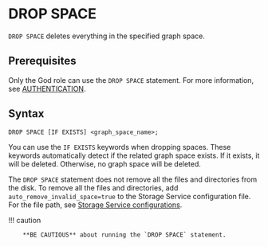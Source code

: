 # DROP SPACE

`DROP SPACE` deletes everything in the specified graph space.

## Prerequisites

Only the God role can use the `DROP SPACE` statement. For more information, see [AUTHENTICATION](../../7.data-security/1.authentication/1.authentication.md).

## Syntax

```ngql
DROP SPACE [IF EXISTS] <graph_space_name>;
```

You can use the `IF EXISTS` keywords when dropping spaces. These keywords automatically detect if the related graph space exists. If it exists, it will be deleted. Otherwise, no graph space will be deleted.

The `DROP SPACE` statement does not remove all the files and directories from the disk. To remove all the files and directories, add `auto_remove_invalid_space=true` to the Storage Service configuration file. For the file path, see [Storage Service configurations](../../5.configurations-and-logs/1.configurations/4.storage-config.md).

!!! caution

        **BE CAUTIOUS** about running the `DROP SPACE` statement.
